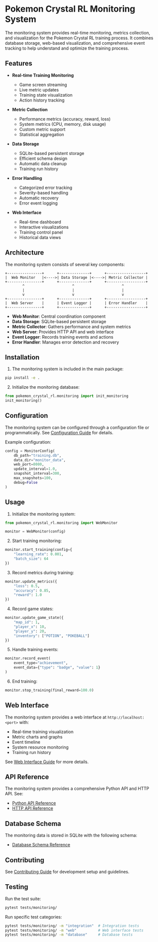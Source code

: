 # Pokemon Crystal RL Monitoring System

The monitoring system provides real-time monitoring, metrics collection, and visualization for the Pokemon Crystal RL training process. It combines database storage, web-based visualization, and comprehensive event tracking to help understand and optimize the training process.

## Features

- **Real-time Training Monitoring**
  - Game screen streaming
  - Live metric updates
  - Training state visualization
  - Action history tracking

- **Metric Collection**
  - Performance metrics (accuracy, reward, loss)
  - System metrics (CPU, memory, disk usage)
  - Custom metric support
  - Statistical aggregation

- **Data Storage**
  - SQLite-based persistent storage
  - Efficient schema design
  - Automatic data cleanup
  - Training run history

- **Error Handling**
  - Categorized error tracking
  - Severity-based handling
  - Automatic recovery
  - Error event logging

- **Web Interface**
  - Real-time dashboard
  - Interactive visualizations
  - Training control panel
  - Historical data views

## Architecture

The monitoring system consists of several key components:

```
+----------------+      +--------------+      +------------------+
|  Web Monitor   |<---->| Data Storage |<---->| Metric Collector |
+----------------+      +--------------+      +------------------+
        ^                      ^                      ^
        |                      |                      |
        v                      v                      v
+----------------+      +--------------+      +------------------+
|  Web Server    |      | Event Logger |      | Error Handler    |
+----------------+      +--------------+      +------------------+
```

- **Web Monitor**: Central coordination component
- **Data Storage**: SQLite-based persistent storage
- **Metric Collector**: Gathers performance and system metrics
- **Web Server**: Provides HTTP API and web interface
- **Event Logger**: Records training events and actions
- **Error Handler**: Manages error detection and recovery

## Installation

1. The monitoring system is included in the main package:

```bash
pip install -e .
```

2. Initialize the monitoring database:

```python
from pokemon_crystal_rl.monitoring import init_monitoring
init_monitoring()
```

## Configuration

The monitoring system can be configured through a configuration file or programmatically. See [Configuration Guide](configuration.md) for details.

Example configuration:

```python
config = MonitorConfig(
    db_path="training.db",
    data_dir="monitor_data",
    web_port=8080,
    update_interval=1.0,
    snapshot_interval=300,
    max_snapshots=100,
    debug=False
)
```

## Usage

1. Initialize the monitoring system:

```python
from pokemon_crystal_rl.monitoring import WebMonitor

monitor = WebMonitor(config)
```

2. Start training monitoring:

```python
monitor.start_training(config={
    "learning_rate": 0.001,
    "batch_size": 64
})
```

3. Record metrics during training:

```python
monitor.update_metrics({
    "loss": 0.5,
    "accuracy": 0.85,
    "reward": 1.0
})
```

4. Record game states:

```python
monitor.update_game_state({
    "map_id": 1,
    "player_x": 10,
    "player_y": 20,
    "inventory": ["POTION", "POKEBALL"]
})
```

5. Handle training events:

```python
monitor.record_event(
    event_type="achievement",
    event_data={"type": "badge", "value": 1}
)
```

6. End training:

```python
monitor.stop_training(final_reward=100.0)
```

## Web Interface

The monitoring system provides a web interface at `http://localhost:<port>` with:

- Real-time training visualization
- Metric charts and graphs
- Event timeline
- System resource monitoring
- Training run history

See [Web Interface Guide](web_interface.md) for more details.

## API Reference

The monitoring system provides a comprehensive Python API and HTTP API. See:

- [Python API Reference](api_reference.md)
- [HTTP API Reference](http_api.md)

## Database Schema

The monitoring data is stored in SQLite with the following schema:

- [Database Schema Reference](database_schema.md)

## Contributing

See [Contributing Guide](contributing.md) for development setup and guidelines.

## Testing

Run the test suite:

```bash
pytest tests/monitoring/
```

Run specific test categories:

```bash
pytest tests/monitoring/ -m "integration"  # Integration tests
pytest tests/monitoring/ -m "web"          # Web interface tests
pytest tests/monitoring/ -m "database"     # Database tests
```

